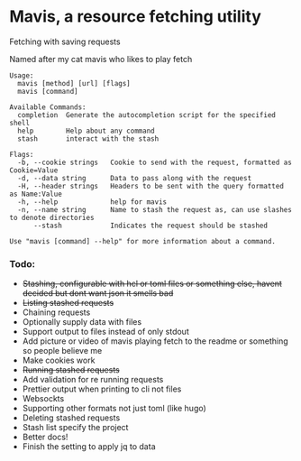 # Mavis, a resource fetching utility
Fetching with saving requests

Named after my cat mavis who likes to play fetch

```
Usage:
  mavis [method] [url] [flags]
  mavis [command]

Available Commands:
  completion  Generate the autocompletion script for the specified shell
  help        Help about any command
  stash       interact with the stash

Flags:
  -b, --cookie strings   Cookie to send with the request, formatted as Cookie=Value
  -d, --data string      Data to pass along with the request
  -H, --header strings   Headers to be sent with the query formatted as Name:Value 
  -h, --help             help for mavis
  -n, --name string      Name to stash the request as, can use slashes to denote directories
      --stash            Indicates the request should be stashed

Use "mavis [command] --help" for more information about a command.
```

### Todo:
- ~~Stashing, configurable with hcl or toml files or something else, havent decided but dont want json it smells bad~~
- ~~Listing stashed requests~~
- Chaining requests
- Optionally supply data with files
- Support output to files instead of only stdout
- Add picture or video of mavis playing fetch to the readme or something so people believe me
- Make cookies work
- ~~Running stashed requests~~
- Add validation for re running requests
- Prettier output when printing to cli not files
- Websockts
- Supporting other formats not just toml (like hugo)
- Deleting stashed requests
- Stash list specify the project
- Better docs!
- Finish the setting to apply jq to data
